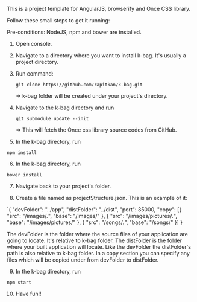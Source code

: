 This is a project template for AngularJS, browserify and Once CSS library.

Follow these small steps to get it running:

Pre-conditions: NodeJS, npm and bower are installed.

1. Open console.
2. Navigate to a directory where you want to install k-bag. It's usually a project directory.
3. Run command:

    `git clone https://github.com/rapitkan/k-bag.git`

    => k-bag folder will be created under your project's directory.

4. Navigate to the k-bag directory and run

   `git submodule update --init`
  
    => This will fetch the Once css library source codes from GitHub.

5. In the k-bag directory, run

  `npm install`

6. In the k-bag directory, run

  `bower install`

7. Navigate back to your project's folder.

8. Create a file named as projectStructure.json. This is an example of it:

`{
  "devFolder": "../app",
  "distFolder": "../dist",
  "port": 35000,
  "copy": [{
    "src": "/images/*.*",
    "base": "/images/"
  }, {
    "src": "/images/pictures/*.*",
    "base": "/images/pictures/"
  }, {
    "src": "/songs/*.*",
    "base": "/songs/"
  }]
}

The devFolder is the folder where the source files of your application are going to locate. It's relative to k-bag folder. The distFolder is the folder where your built application will locate. Like the devFolder the distFolder's path is also relative to k-bag folder. In a copy section you can specify any files which will be copied under from devFolder to distFolder.

9. In the k-bag directory, run

  `npm start`

10. Have fun!!
